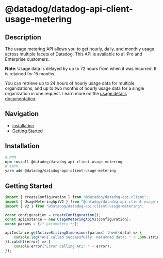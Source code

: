 # @datadog/datadog-api-client-usage-metering

## Description

The usage metering API allows you to get hourly, daily, and
monthly usage across multiple facets of Datadog.
This API is available to all Pro and Enterprise customers.

**Note**: Usage data is delayed by up to 72 hours from when it was incurred.
It is retained for 15 months.

You can retrieve up to 24 hours of hourly usage data for multiple organizations,
and up to two months of hourly usage data for a single organization in one request.
Learn more on the [usage details documentation](https://docs.datadoghq.com/account_management/billing/usage_details/).

## Navigation

- [Installation](#installation)
- [Getting Started](#getting-started)

## Installation

```sh
# NPM
npm install @datadog/datadog-api-client-usage-metering
# Yarn
yarn add @datadog/datadog-api-client-usage-metering
```

## Getting Started
```ts
import { createConfiguration } from "@datadog/datadog-api-client";
import { UsageMeteringApiV2 } from "@datadog/datadog-api-client-usage-metering";
import { v2 } from "@datadog/datadog-api-client-usage-metering";

const configuration = createConfiguration();
const apiInstance = new UsageMeteringApiV2(configuration);
const params = {/* parameters */};

apiInstance.getActiveBillingDimensions(params).then((data) => {
    console.log("API called successfully. Returned data: " + JSON.stringify(data));
}).catch((error) => {
    console.error("Error calling API: " + error);
});
```